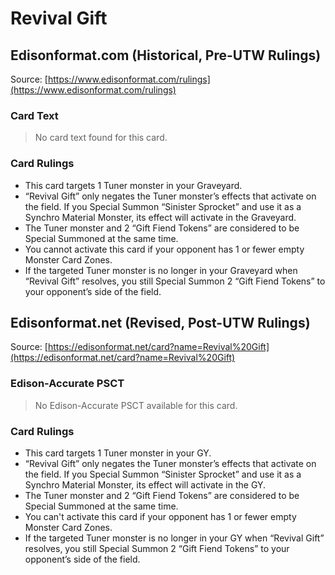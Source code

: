 # Revival Gift

## Edisonformat.com (Historical, Pre-UTW Rulings)

Source: [https://www.edisonformat.com/rulings](https://www.edisonformat.com/rulings)

### Card Text

> No card text found for this card.

### Card Rulings

*   This card targets 1 Tuner monster in your Graveyard.
*   “Revival Gift” only negates the Tuner monster’s effects that activate on the field. If you Special Summon “Sinister Sprocket” and use it as a Synchro Material Monster, its effect will activate in the Graveyard.
*   The Tuner monster and 2 “Gift Fiend Tokens” are considered to be Special Summoned at the same time.
*   You cannot activate this card if your opponent has 1 or fewer empty Monster Card Zones.
*   If the targeted Tuner monster is no longer in your Graveyard when “Revival Gift” resolves, you still Special Summon 2 “Gift Fiend Tokens” to your opponent’s side of the field.

## Edisonformat.net (Revised, Post-UTW Rulings)

Source: [https://edisonformat.net/card?name=Revival%20Gift](https://edisonformat.net/card?name=Revival%20Gift)

### Edison-Accurate PSCT

> No Edison-Accurate PSCT available for this card.

### Card Rulings

*   This card targets 1 Tuner monster in your GY.
*   “Revival Gift” only negates the Tuner monster’s effects that activate on the field. If you Special Summon “Sinister Sprocket” and use it as a Synchro Material Monster, its effect will activate in the GY.
*   The Tuner monster and 2 “Gift Fiend Tokens” are considered to be Special Summoned at the same time.
*   You can't activate this card if your opponent has 1 or fewer empty Monster Card Zones.
*   If the targeted Tuner monster is no longer in your GY when “Revival Gift” resolves, you still Special Summon 2 “Gift Fiend Tokens” to your opponent’s side of the field.
            